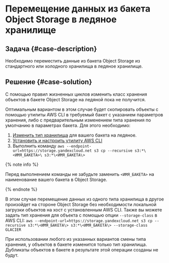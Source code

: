 # Перемещение данных из бакета Object Storage в ледяное хранилище

## Задача {#case-description}
Необходимо переместить данные из бакета Object Storage из стандартного или холодного хранилища в ледяное хранилище.

## Решение {#case-solution}
С помощью правил жизненных циклов изменить класс хранения объектов в бакете Object Storage на ледяной пока не получится.

Оптимальным вариантом в этом случае будет скопировать объекты с помощью утилиты AWS CLI в требуемый бакет с указанием параметров хранения, либо с предварительным изменением типа хранения по умолчанию в параметрах бакета.
Для этого необходимо:

1. [Изменить тип хранилища](../../../storage/concepts/storage-class#changing-storage-class) для вашего бакета на ледяное.
2. [Установить и настроить утилиту AWS CLI](../../../storage/tools/aws-cli)
3. Выполнить команду `aws --endpoint-url=https://storage.yandexcloud.net s3 cp --recursive s3:*\<ИМЯ_БАКЕТА>\ s3:*\<ИМЯ_БАКЕТА\>`

{% note info %}

Перед выполнением команды не забудьте заменить `<ИМЯ_БАКЕТА>` на наименование вашего бакета в Object Storage.

{% endnote %}

В этом случае перемещение данных из одного типа хранилища в другое произойдет на стороне Object Storage без необходимости локальной загрузки объектов на хост с установленным AWS CLI.
Также вы можете задать тип хранения для объекта с помощью опции `--storage-class` в AWS CLI:
`aws --endpoint-url=https://storage.yandexcloud.net s3 cp --recursive s3:*\<ИМЯ_БАКЕТА\> s3:*\<ИМЯ_БАКЕТА\> --storage-class GLACIER`

При использовании любого из указанных вариантов смены типа хранения, у объектов в бакете изменится только тип хранилища. 
Дубликаты объектов в бакете в результате этой операции созданы не будут.